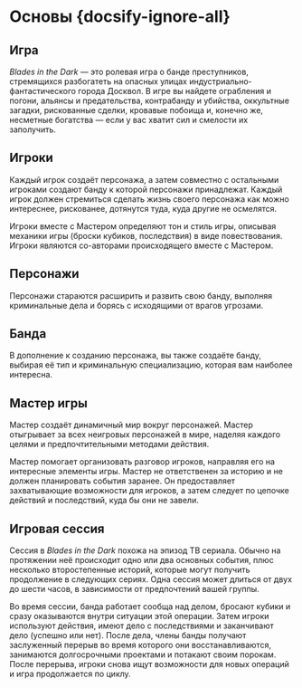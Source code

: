 # Основы {docsify-ignore-all}

## Игра

_Blades in the Dark_ — это ролевая игра о банде преступников, стремящихся разбогатеть на опасных улицах индустриально-фантастического города Досквол. В игре вы найдете ограбления и погони, альянсы и предательства, контрабанду и убийства, оккультные загадки, рискованные сделки, кровавые побоища и, конечно же, несметные богатства — если у вас хватит сил и смелости их заполучить.

## Игроки

Каждый игрок создаёт персонажа, а затем совместно с остальными игроками создают банду к которой персонажи принадлежат. Каждый игрок должен стремиться сделать жизнь своего персонажа как можно интереснее, рискованее, дотянутся туда, куда другие не осмелятся.

Игроки вместе с Мастером определяют тон и стиль игры, описывая механики игры (броски кубиков, последствия) в виде повествования. Игроки являются со-авторами происходящего вместе с Мастером.

## Персонажи

Персонажи стараются расширить и развить свою банду, выполняя криминальные дела и борясь с исходящими от врагов угрозами.

## Банда

В дополнение к созданию персонажа, вы также создаёте банду, выбирая её тип и криминальную специализацию, которая вам наиболее интересна.

## Мастер игры

Мастер создаёт динамичный мир вокруг персонажей. Мастер отыгрывает за всех неигровых персонажей в мире, наделяя каждого целями и предпочтительными методами действия.

Мастер помогает организовать разговор игроков, направляя его на интересные элементы игры. Мастер не ответственен за историю и не должен планировать события заранее. Он предоставляет захватывающие возможности для игроков, а затем следует по цепочке действий и последствий, куда бы они не завели.

## Игровая сессия

Сессия в _Blades in the Dark_ похожа на эпизод ТВ сериала. Обычно на протяжении неё происходит одно или два основных события, плюс несколько второстепенные историй, которые могут получить продолжение в следующих сериях. Одна сессия может длиться от двух до шести часов, в зависимости от предпочтений вашей группы.

Во время сессии, банда работает сообща над делом, бросают кубики и сразу оказываются внутри ситуации этой операции. Затем игроки используют действия, имеют дело с последствиями и заканчивают дело (успешно или нет). После дела, члены банды получают заслуженный перерыв во время которого они восстанавливаются, занимаются долгосрочными проектами и потакают своим порокам. После перерыва, игроки снова ищут возможности для новых операций и игра продолжается по циклу.
